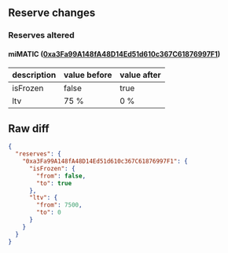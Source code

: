## Reserve changes

### Reserves altered

#### miMATIC ([0xa3Fa99A148fA48D14Ed51d610c367C61876997F1](https://polygonscan.com/address/0xa3Fa99A148fA48D14Ed51d610c367C61876997F1))

| description | value before | value after |
| --- | --- | --- |
| isFrozen | false | true |
| ltv | 75 % | 0 % |


## Raw diff

```json
{
  "reserves": {
    "0xa3Fa99A148fA48D14Ed51d610c367C61876997F1": {
      "isFrozen": {
        "from": false,
        "to": true
      },
      "ltv": {
        "from": 7500,
        "to": 0
      }
    }
  }
}
```